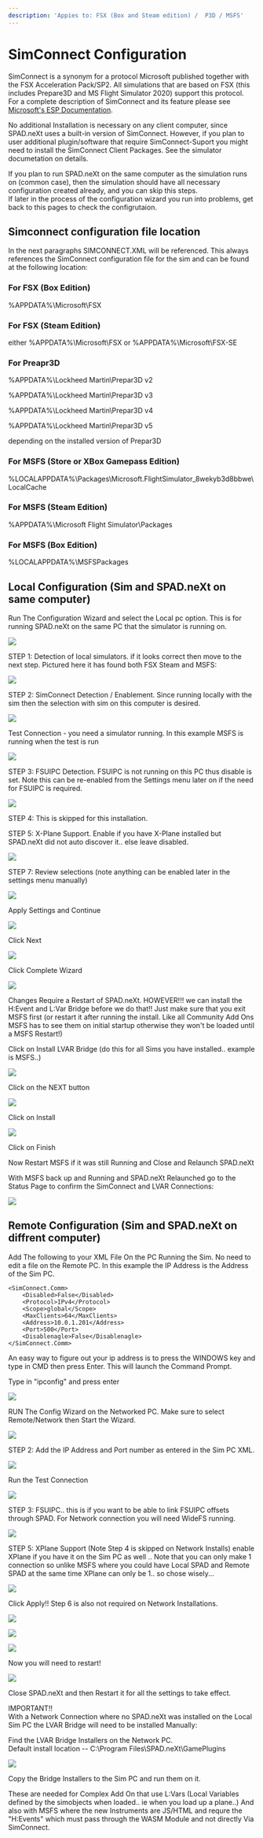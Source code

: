 ```yaml
---
description: 'Appies to: FSX (Box and Steam edition) /  P3D / MSFS'
---
```


# SimConnect Configuration

SimConnect is a synonym for a protocol Microsoft published together with the FSX Acceleration Pack/SP2. All simulations that are based on FSX (this includes Prepare3D and MS Flight Simulator 2020) support this protocol. For a complete description of SimConnect and its feature please see [Microsoft's ESP Documentation](https://docs.microsoft.com/en-us/previous-versions/microsoft-esp/cc526948\(v=msdn.10\)).

No additional Installation is necessary on any client computer, since SPAD.neXt uses a built-in version of SimConnect. However, if you plan to user additional plugin/software that require SimConnect-Suport you might need to install the SimConnect Client Packages. See the simulator documetation on details.

If you plan to run SPAD.neXt on the same computer as the simulation runs on (common case), then the simulation should have all necessary configuration created already, and you can skip this steps. \
If later in the process of the configuration wizard you run into problems, get back to this pages to check the configrutaion.



## Simconnect configuration file location

In the next paragraphs SIMCONNECT.XML will be referenced. This always references the SimConnect configuration file for the sim and can be found at the following location:

### For FSX (Box Edition)

%APPDATA%\Microsoft\FSX

### For FSX (Steam Edition)

either %APPDATA%\Microsoft\FSX or %APPDATA%\Microsoft\FSX-SE

### For Preapr3D

%APPDATA%\Lockheed Martin\Prepar3D v2

%APPDATA%\Lockheed Martin\Prepar3D v3

%APPDATA%\Lockheed Martin\Prepar3D v4

%APPDATA%\Lockheed Martin\Prepar3D v5

depending on the installed version of Prepar3D

### For MSFS (Store or XBox Gamepass Edition)

%LOCALAPPDATA%\Packages\Microsoft.FlightSimulator\_8wekyb3d8bbwe\LocalCache

### For MSFS (Steam Edition)

%APPDATA%\Microsoft Flight Simulator\Packages

### For MSFS (Box Edition)

%LOCALAPPDATA%\MSFSPackages



## Local Configuration (Sim and SPAD.neXt on same computer)

Run The Configuration Wizard and select the Local pc option.  This is for running SPAD.neXt on the same PC that the simulator is running on.

![](<../../../.gitbook/assets/image (39).png>)

STEP 1:  Detection of local simulators.  if it looks correct then move to the next step.  Pictured here it has found both FSX Steam and MSFS:

![](<../../../.gitbook/assets/image (22).png>)

STEP 2:  SimConnect Detection / Enablement.  Since running locally with the sim then the selection with sim on this computer is desired.

![](<../../../.gitbook/assets/image (28).png>)

Test Connection - you need a simulator running.  In this example MSFS is running when the test is run

![](<../../../.gitbook/assets/image (29).png>)

STEP 3:  FSUIPC Detection.  FSUIPC is not running on this PC thus disable is set.  Note this can be re-enabled from the Settings menu later on if the need for FSUIPC is required.

![](<../../../.gitbook/assets/image (31).png>)

STEP 4:  This is skipped for this installation.

STEP 5:  X-Plane Support.  Enable if you have X-Plane installed but SPAD.neXt did not auto discover it.. else leave disabled.

![](<../../../.gitbook/assets/image (33).png>)

STEP 7: Review selections (note anything can be enabled later in the settings menu manually)

![](<../../../.gitbook/assets/image (24).png>)

Apply Settings and Continue

![](<../../../.gitbook/assets/image (37).png>)

Click Next

![](<../../../.gitbook/assets/image (30).png>)

Click Complete Wizard

![](<../../../.gitbook/assets/image (34).png>)

Changes Require a Restart of SPAD.neXt.   HOWEVER!!! we can install the H:Event and L:Var Bridge before we do that!!  Just make sure that you exit MSFS first (or restart it after running the install.  Like all Community Add Ons MSFS has to see them on initial startup otherwise they won't be loaded until a MSFS Restart!)

Click on Install LVAR Bridge (do this for all Sims you have installed.. example is MSFS..)

![](<../../../.gitbook/assets/image (21).png>)

Click on the NEXT button

![](<../../../.gitbook/assets/image (17).png>)

Click on Install

![](<../../../.gitbook/assets/image (35).png>)

Click on Finish

Now Restart MSFS if it was still Running and Close and Relaunch SPAD.neXt

With MSFS back up and Running and SPAD.neXt Relaunched go to the Status Page to confirm the SimConnect and LVAR Connections:

![](<../../../.gitbook/assets/image (38).png>)

## Remote Configuration (Sim and SPAD.neXt on diffrent computer)

Add The following to your XML File On the PC Running the Sim.  No need to edit a file on the Remote PC.  In this example the IP Address is the Address of the Sim PC.



```
<SimConnect.Comm> 
    <Disabled>False</Disabled> 
    <Protocol>IPv4</Protocol> 
    <Scope>global</Scope> 
    <MaxClients>64</MaxClients> 
    <Address>10.0.1.201</Address> 
    <Port>500</Port>
    <Disablenagle>False</Disablenagle>
</SimConnect.Comm>
```

An easy way to figure out your ip address is to press the WINDOWS key and type in CMD then press  Enter.  This will launch the Command Prompt.

Type in "ipconfig" and press enter

![](<../../../.gitbook/assets/image (1).png>)

RUN The Config Wizard on the Networked PC.  Make sure to select Remote/Network then Start the Wizard.

![](<../../../.gitbook/assets/image (1) (2).png>)

STEP 2:  Add the IP Address and Port number as entered in the Sim PC XML.

![](<../../../.gitbook/assets/image (19).png>)

Run the Test Connection

![](<../../../.gitbook/assets/image (36).png>)

STEP 3: FSUIPC..  this is if you want to be able to link FSUIPC offsets through SPAD.  For Network connection you will need WideFS running.

![](<../../../.gitbook/assets/image (20).png>)

STEP 5: XPlane Support (Note Step 4 is skipped on Network Installs) enable XPlane if you have it on the Sim PC as well .. Note that you can only make 1 connection so unlike MSFS where you could have Local SPAD and Remote SPAD at the same time XPlane can only be 1.. so chose wisely...

![](<../../../.gitbook/assets/image (18).png>)

Click Apply!!  Step 6 is also not required on Network Installations.

![](<../../../.gitbook/assets/image (32).png>)

![](<../../../.gitbook/assets/image (27).png>)

![](<../../../.gitbook/assets/image (23).png>)

Now you will need to restart!

![](<../../../.gitbook/assets/image (25).png>)

Close SPAD.neXt and then Restart it for all the settings to take effect.

IMPORTANT!! \
With a Network Connection where no SPAD.neXt was installed on the Local Sim PC the LVAR Bridge will need to be installed Manually:

Find the LVAR Bridge Installers on the Network PC.\
Default install location -- C:\Program Files\SPAD.neXt\GamePlugins

![](<../../../.gitbook/assets/image (26).png>)

Copy the Bridge Installers to the Sim PC and run them on it.

These are needed for Complex Add On that use L:Vars (Local Variables defined by the simobjects when loaded.. ie when you load up a plane..) And also with MSFS where the new Instruments are JS/HTML and requre the "H:Events" which must pass through the WASM Module and not directly Via SimConnect.

